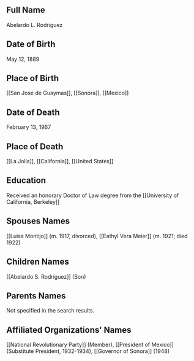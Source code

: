 ## Full Name
Abelardo L. Rodríguez

## Date of Birth
May 12, 1889

## Place of Birth
[[San Jose de Guaymas]], [[Sonora]], [[Mexico]]

## Date of Death
February 13, 1967

## Place of Death
[[La Jolla]], [[California]], [[United States]]

## Education
Received an honorary Doctor of Law degree from the [[University of California, Berkeley]]

## Spouses Names
[[Luisa Montijo]] (m. 1917, divorced),
[[Eathyl Vera Meier]] (m. 1921; died 1922)

## Children Names
[[Abelardo S. Rodríguez]] (Son)

## Parents Names
Not specified in the search results.

## Affiliated Organizations' Names
[[National Revolutionary Party]] (Member),
[[President of Mexico]] (Substitute President, 1932-1934),
[[Governor of Sonora]] (1948)

